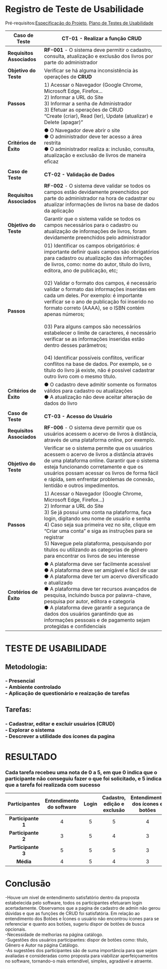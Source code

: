 # Registro de Teste de Usabilidade

Pré-requisitos:[Especificação do Projeto](https://github.com/ICEI-PUC-Minas-PMV-SInt/pmv-sint-2023-1-e3-proj-back-t1-time1-proj-acervo/blob/main/docs/02-Especifica%C3%A7%C3%A3o%20do%20Projeto.md), [Plano de Testes de Usabilidade](https://github.com/ICEI-PUC-Minas-PMV-SInt/pmv-sint-2023-1-e3-proj-back-t1-time1-proj-acervo/blob/main/docs/10-Plano%20de%20Testes%20de%20Usabilidade.md)

|**Caso de Teste** |**CT-01 - Realizar a função CRUD**|
| ----------------- | --------------------------------|
| **Requisitos Associados**| **RF-001** -  O sistema deve permitir o cadastro, consulta, atualização e exclusão dos livros por parte do administrador|
| **Objetivo do Teste** | Verificar se há alguma inconsistência às operações de **CRUD** |
| **Passos** | 1) Acessar o Navegador (Google Chrome, Microsoft Edge, Firefox...<br> 2) Informar a URL do Site<br> 3) Informar a senha de Administrador<br>3) Efetuar as operações de CRUD<br> “Create (criar), Read (ler), Update (atualizar) e Delete (apagar)”
| **Critérios de Êxito** | ●	O Navegador deve abrir o site<br>●	O administrador deve ter acesso a área restrita<br>●	O administrador realiza a: inclusão, consulta, atualização e exclusão de livros de maneira eficaz
||
|**Caso de Teste**| **CT-02 - Validação de Dados**|
|**Requisitos Associados**| **RF-002** - O sistema deve validar se todos os campos estão devidamente preenchidos por parte do administrador na hora de cadastrar ou atualizar informações de livros na base de dados da aplicação|
|**Objetivo do Teste**| Garantir que o sistema valide se todos os campos necessários para o cadastro ou atualização de informações de livros, foram devidamente preenchidos pelo administrador|
|**Passos** | 01) Identificar os campos obrigatórios: é importante definir quais campos são obrigatórios para cadastro ou atualização das informações de livros, como: nome do autor, título do livro, editora, ano de publicação, etc; <br/> <br/> 02) Validar o formato dos campos, é necessário validar o formato das informações inseridas em cada um deles. Por exemplo: é importante verificar se o ano de publicação foi inserido no formato correto (AAAA), se o ISBN contém apenas números; <br/> <br/> 03) Para alguns campos são necessários estabelecer o limite de caracteres, é necessário verificar se as informações inseridas estão dentro desses parâmetros; <br/> <br/> 04) Identificar possíveis conflitos, verificar conflitos na base de dados. Por exemplo, se o título do livro já existe, não é possível cadastrar outro livro com o mesmo título.
|**Critérios de Êxito**| ●	O cadastro deve admitir somente os formatos válidos para cadastro ou atualizações <br/> ●	A atualização não deve aceitar alteração de dados do livro
||
|**Caso de Teste**| **CT-03 - Acesso do Usuário**|
|**Requisitos Associados**| **RF-006** - O sistema deve permitir que os usuários acessem o acervo de livros à distância, através de uma plataforma online, por exemplo.|
|**Objetivo do Teste**| Verificar se o sistema permite que os usuários acessem o acervo de livros a distância através de uma plataforma online. Garantir que o sistema esteja funcionando corretamente e que os usuários possam acessar os livros de forma fácil e rápida, sem enfrentar problemas de conexão, lentidão e outros impedimentos.
|**Passos**| 1) Acessar o Navegador (Google Chrome, Microsoft Edge, Firefox...) <br/> 2) Informar a URL do Site <br/> 3) Se já possui uma conta na plataforma, faça login, digitando seu nome de usuário e senha <br/> 4) Caso seja sua primeira vez no site, clique em “Criar uma conta” e siga as instruções para se registrar <br/> 5) Navegue pela plataforma, pesquisando por títulos ou utilizando as categorias de gênero para encontrar os livros de seu interesse
|**Crotérios de Êxito**| ●	A plataforma deve ser facilmente acessível <br/> ●	A plataforma deve ser amigável e fácil de usar <br/> ●	A plataforma deve ter um acervo diversificado e atualizado <br/> ●	A plataforma deve ter recursos avançados de pesquisa, incluindo busca por palavra-chave, pesquisa por autor, editora e categoria <br/> ●	A plataforma deve garantir a segurança de dados dos usuários garantindo que as informações pessoais e de pagamento sejam protegidas e       confidenciais
# TESTE DE USABILIDADE
## Metodologia:
### - Presencial<br/> - Ambiente controlado <br/> - Aplicação de questionário e reaização de tarefas
## Tarefas:
### - Cadastrar, editar e excluir usuários (CRUD) <br/> - Explorar o sistema <br/> - Descrever a utilidade dos ícones da pagina
# RESULTADO
### Cada tarefa recebeu uma nota de 0 a 5, em que 0 indica que o participante não conseguiu fazer o que foi solicitado, e 5 indica que a tarefa foi realizada com sucesso

|**Participantes**| **Entendimento do software** | **Login** | **Cadastro, edição e exclusão**| **Entendimento dos ícones e botões**|
|:----------------:|:---------------------------:|:---------:|:------------------------------:|:-----------------------------------:|
|**Participante 1**|             4              |    5      |              5                 |                4                    |
|**Participante 2**|             3              |    5      |              4                 |                3                    |
|**Participante 3**|             5              |    5      |              5                 |                3                    |
|**Média**|            4               |     5     |               4                |             3                       |

# Conclusão
-Houve um nivel de entendimento satisfatório dentro da proposta estabelecida pelo software, todos os participantes efetuaram login acertadamente. Observamos que a pagina de cadastro de admin não gerou dúvidas e que as funções de CRUD foi satisfatória. Em relação ao entendimento dos Botões e Ícones o usuário não encontrou ícones para se referenciar e quanto aos botões, sugeriu dispor de botões de busca opcionais. <br/> -Necessidade de melhorias na página catálogo.<br/> -Sugestões dos usuários participantes: dispor de botões como: título, Gênero e Autor na página Catálogo.
<br/> -As sugestões dos participantes são de suma importância para que sejam avaliadas e consideradas como proposta para viabilizar aperfeiçoamentos no software, tornando-o mais entendível, simples, agradável e atraente.


